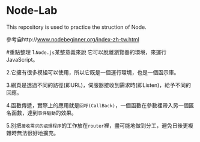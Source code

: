 # Node-Lab
This repository is used to practice the struction of Node.

參考自http://www.nodebeginner.org/index-zh-tw.html

#重點整理
1.`Node.js`某整意義來說 它可以脫離瀏覽器的環境，來運行JavaScript。

2.它擁有很多模組可以使用，所以它既是一個運行環境，也是一個函示庫。

3.網頁是透過不同的路徑(即URL)，伺服器接收到需求時(即Listen)，給予不同的回應。

4.函數傳遞，實際上的應用就是`回呼(CallBack)`，一個函數在參數裡帶入另一個匿名函數，達到`事件驅動`的效果。

5.別把`接收需求的處理程序`的工作放在`router`裡，盡可能地做到分工，避免日後更複雜時無法很好地擴充。

